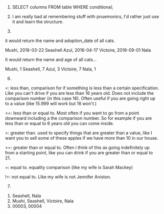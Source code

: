 1) SELECT columns FROM table WHERE conditional;

2) I am really bad at remembering stuff with pnuemonics, I'd rather just use it and learn the structure.

4) 

it would return the name and adoption_date of all cats. 


Mushi, 2016-03-22
Seashell
Azul, 2016-04-17
Victoire, 2016-09-01
Nala

It would return the name and age of all cats...

Mushi, 1
Seashell, 7
Azul, 3
Victoire, 7
Nala, 1


6)

<: less than, comparison for if something is less than a certain specification. LIke you can't drive if you are less than 16 years old. Does not include the comparison number (in this case 16). Often useful if you are going right up to a value (like 15.999 will work but 16 won't.)

<=: less than or equal to. Most often if you want to go from a point downward including a the comparison number. So for example if you are less than or equal to 6 years old you can come inside.

\>: greater than. used to specify things that are greater than a value, like I want you to sell some of these apples if we have more than 10 in our house.

\>=: greater than or equal to. Often i think of this as going indefinitely up from a starting point, like you can drink if you are greater than or equal to 21.

=: equal to. equality comparison (like my wife is Sarah Mackey)

!=: not equal to. LIke my wife is not Jennifer Aniston.

7)

1. Seashell, Nala
2. Mushi, Seashell, Victoire, Nala
3. 00003, 00004



